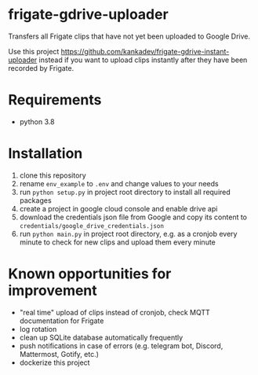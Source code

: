 # frigate-gdrive-uploader
Transfers all Frigate clips that have not yet been uploaded to Google Drive.            


Use this project https://github.com/kankadev/frigate-gdrive-instant-uploader instead if you want to upload clips instantly after they have been recorded by Frigate.

# Requirements
- python 3.8


# Installation
1. clone this repository
2. rename `env_example` to `.env` and change values to your needs
3. run `python setup.py` in project root directory to install all required packages
4. create a project in google cloud console and enable drive api
5. download the credentials json file from Google and copy its content to `credentials/google_drive_credentials.json`
6. run `python main.py` in project root directory, e.g. as a cronjob every minute to check for new clips and upload them every minute


# Known opportunities for improvement
- "real time" upload of clips instead of cronjob, check MQTT documentation for Frigate
- log rotation
- clean up SQLite database automatically frequently
- push notifications in case of errors (e.g. telegram bot, Discord, Mattermost, Gotify, etc.)
- dockerize this project